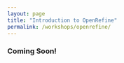```yaml
---
layout: page
title: "Introduction to OpenRefine"
permalink: /workshops/openrefine/
---
```



### Coming Soon! 

